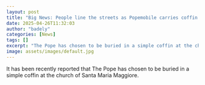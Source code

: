 ```yaml
---
layout: post
title: "Big News: People line the streets as Popemobile carries coffin through Rome"
date: 2025-04-26T11:32:03
author: "badely"
categories: [News]
tags: []
excerpt: "The Pope has chosen to be buried in a simple coffin at the church of Santa Maria Maggiore."
image: assets/images/default.jpg
---
```


It has been recently reported that The Pope has chosen to be buried in a simple coffin at the church of Santa Maria Maggiore.

